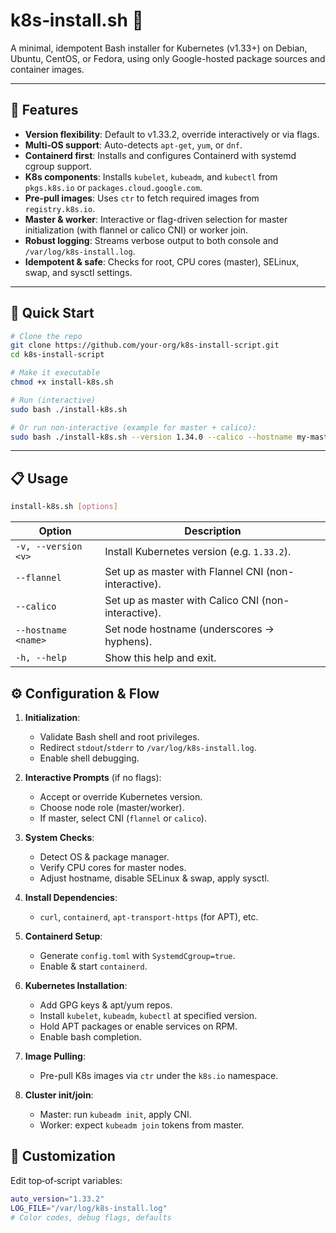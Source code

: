 # k8s‑install.sh 🚀

A minimal, idempotent Bash installer for Kubernetes (v1.33+) on Debian, Ubuntu, CentOS, or Fedora, using only Google-hosted package sources and container images.

---

## 🌟 Features

* **Version flexibility**: Default to v1.33.2, override interactively or via flags.
* **Multi‑OS support**: Auto-detects `apt-get`, `yum`, or `dnf`.
* **Containerd first**: Installs and configures Containerd with systemd cgroup support.
* **K8s components**: Installs `kubelet`, `kubeadm`, and `kubectl` from `pkgs.k8s.io` or `packages.cloud.google.com`.
* **Pre‑pull images**: Uses `ctr` to fetch required images from `registry.k8s.io`.
* **Master & worker**: Interactive or flag-driven selection for master initialization (with flannel or calico CNI) or worker join.
* **Robust logging**: Streams verbose output to both console and `/var/log/k8s-install.log`.
* **Idempotent & safe**: Checks for root, CPU cores (master), SELinux, swap, and sysctl settings.

---

## 🚀 Quick Start

```bash
# Clone the repo
git clone https://github.com/your-org/k8s-install-script.git
cd k8s-install-script

# Make it executable
chmod +x install-k8s.sh

# Run (interactive)
sudo bash ./install-k8s.sh

# Or run non-interactive (example for master + calico):
sudo bash ./install-k8s.sh --version 1.34.0 --calico --hostname my-master
```

---

## 📋 Usage

```bash
install-k8s.sh [options]
```

| Option              | Description                                          |
| ------------------- | ---------------------------------------------------- |
| `-v, --version <v>` | Install Kubernetes version (e.g. `1.33.2`).          |
| `--flannel`         | Set up as master with Flannel CNI (non-interactive). |
| `--calico`          | Set up as master with Calico CNI (non-interactive).  |
| `--hostname <name>` | Set node hostname (underscores → hyphens).           |
| `-h, --help`        | Show this help and exit.                             |

## ⚙️ Configuration & Flow

1. **Initialization**:

   * Validate Bash shell and root privileges.
   * Redirect `stdout`/`stderr` to `/var/log/k8s-install.log`.
   * Enable shell debugging.
2. **Interactive Prompts** (if no flags):

   * Accept or override Kubernetes version.
   * Choose node role (master/worker).
   * If master, select CNI (`flannel` or `calico`).
3. **System Checks**:

   * Detect OS & package manager.
   * Verify CPU cores for master nodes.
   * Adjust hostname, disable SELinux & swap, apply sysctl.
4. **Install Dependencies**:

   * `curl`, `containerd`, `apt-transport-https` (for APT), etc.
5. **Containerd Setup**:

   * Generate `config.toml` with `SystemdCgroup=true`.
   * Enable & start `containerd`.
6. **Kubernetes Installation**:

   * Add GPG keys & apt/yum repos.
   * Install `kubelet`, `kubeadm`, `kubectl` at specified version.
   * Hold APT packages or enable services on RPM.
   * Enable bash completion.
7. **Image Pulling**:

   * Pre-pull K8s images via `ctr` under the `k8s.io` namespace.
8. **Cluster init/join**:

   * Master: run `kubeadm init`, apply CNI.
   * Worker: expect `kubeadm join` tokens from master.

## 🔧 Customization

Edit top‑of‑script variables:

```bash
auto_version="1.33.2"
LOG_FILE="/var/log/k8s-install.log"
# Color codes, debug flags, defaults
```
